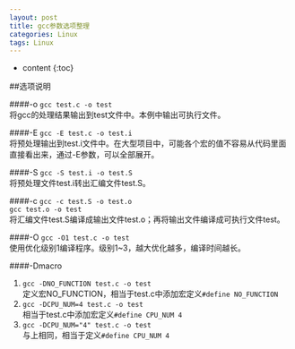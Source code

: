 ```yaml
---
layout: post
title: gcc参数选项整理
categories: Linux
tags: Linux
---
```


* content
{:toc}

##选项说明

####-o
`gcc test.c -o test`  
将gcc的处理结果输出到test文件中。本例中输出可执行文件。

####-E
`gcc -E test.c -o test.i`  
将预处理输出到test.i文件中。在大型项目中，可能各个宏的值不容易从代码里面直接看出来，通过-E参数，可以全部展开。

####-S
`gcc -S test.i -o test.S`  
将预处理文件test.i转出汇编文件test.S。

####-c
`gcc -c test.S -o test.o`  
`gcc test.o -o test`  
将汇编文件test.S编译成输出文件test.o；再将输出文件编译成可执行文件test。

####-O
`gcc -O1 test.c -o test`  
使用优化级别1编译程序。级别1~3，越大优化越多，编译时间越长。

####-Dmacro
1. `gcc -DNO_FUNCTION test.c -o test`  
定义宏NO_FUNCTION，相当于test.c中添加宏定义`#define NO_FUNCTION`  
2. `gcc -DCPU_NUM=4 test.c -o test`  
相当于test.c中添加宏定义`#define CPU_NUM 4`  
3. `gcc -DCPU_NUM="4" test.c -o test`  
与上相同，相当于定义`#define CPU_NUM 4`